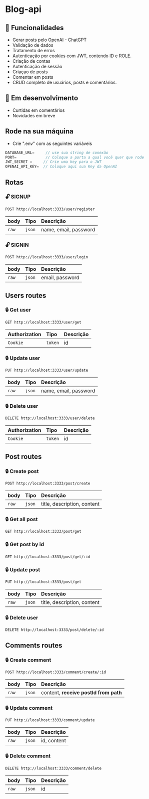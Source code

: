 
# Blog-api

## :rocket: Funcionalidades

- Gerar posts pelo OpenAI - ChatGPT
- Validação de dados
- Tratamento de erros
- Autenticação por cookies com JWT, contendo ID e ROLE.
- Criação de contas
- Autenticação de sessão
- Criaçao de posts 
- Comentar em posts
- CRUD completo de usuários, posts e comentários.

## :triangular_flag_on_post: Em desenvolvimento
- Curtidas em comentários
- Novidades em breve

## Rode na sua máquina

- Crie ".env" com as seguintes variáveis
```javascript
DATABASE_URL=     // use sua string de conexão
PORT=             // Coloque a porta a qual você quer que rode
JWT_SECRET =     // Crie uma key para o JWT
OPENAI_API_KEY=  // Coloque aqui sua Key da OpenAI 
```


## Rotas

### :unlock: SIGNUP 

``` POST http://localhost:3333/user/register  ```

| body   | Tipo       | Descrição                           |
| :---------- | :--------- | :---------------------------------- |
| `raw` | `json` |  name, email, password| 
                                    
### :unlock: SIGNIN
``` POST http://localhost:3333/user/login ```

| body   | Tipo       | Descrição                                   |
| :---------- | :--------- | :------------------------------------------ |
| `raw`      | `json` | email, password |

## Users routes

### :lock: Get user 

``` GET http://localhost:3333/user/get ```

| Authorization   | Tipo       | Descrição                                   |
| :---------- | :--------- | :------------------------------------------ |
| `Cookie`      | `token` |  id |

### :lock: Update user

``` PUT http://localhost:3333/user/update ```

| body   | Tipo       | Descrição                                   |
| :---------- | :--------- | :------------------------------------------ |
| `raw`      | `json` | name, email, password |

### :lock: Delete user

``` DELETE http://localhost:3333/user/delete ```

| Authorization   | Tipo       | Descrição                                   |
| :---------- | :--------- | :------------------------------------------ |
| `Cookie`      | `token` | id |

## Post routes
### :lock: Create post

``` POST http://localhost:3333/post/create ```

| body   | Tipo       | Descrição                                   |
| :---------- | :--------- | :------------------------------------------ |
| `raw`      | `json` |  title, description, content |

### :lock: Get all post

``` GET http://localhost:3333/post/get ```

### :lock: Get post by id

``` GET http://localhost:3333/post/get/:id ```

### :lock: Update post

``` PUT http://localhost:3333/post/get ```

| body   | Tipo       | Descrição                                   |
| :---------- | :--------- | :------------------------------------------ |
| `raw`      | `json` | title, description, content |

### :lock: Delete user

``` DELETE http://localhost:3333/post/delete/:id ```

## Comments routes

### :lock: Create comment

``` POST http://localhost:3333/comment/create/:id ```

| body   | Tipo       | Descrição                                   |
| :---------- | :--------- | :------------------------------------------ |
| `raw`      | `json` |  content, **receive postId from path** |

### :lock: Update comment

``` PUT http://localhost:3333/comment/update ```

| body   | Tipo       | Descrição                                   |
| :---------- | :--------- | :------------------------------------------ |
| `raw`      | `json` | id, content |

### :lock: Delete comment

``` DELETE http://localhost:3333/comment/delete ```

| body   | Tipo       | Descrição                                   |
| :---------- | :--------- | :------------------------------------------ |
| `raw`      | `json` |  id |
